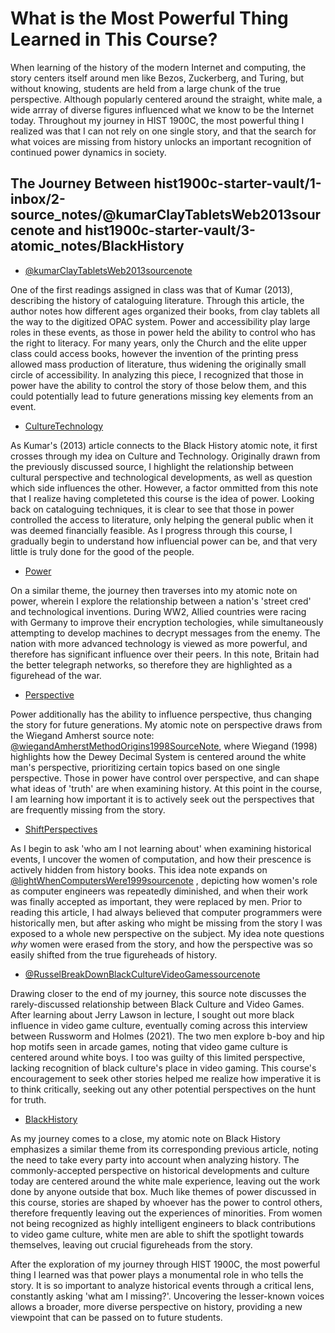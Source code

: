 
# What is the Most Powerful Thing Learned in This Course?


When learning of the history of the modern Internet and computing, the story centers itself around men like Bezos, Zuckerberg, and Turing, but without knowing, students are held from a large chunk of the true perspective. Although popularly centered around the straight, white male, a wide arrray of diverse figures influenced what we know to be the Internet today. Throughout my journey in HIST 1900C, the most powerful thing I realized was that I can not rely on one single story, and that the search for what voices are missing from history unlocks an important recognition of continued power dynamics in society. 

## The Journey Between hist1900c-starter-vault/1-inbox/2-source_notes/@kumarClayTabletsWeb2013sourcenote and hist1900c-starter-vault/3-atomic_notes/BlackHistory

- [@kumarClayTabletsWeb2013sourcenote](@kumarClayTabletsWeb2013sourcenote.md)

One of the first readings assigned in class was that of Kumar (2013), describing the history of cataloguing literature. Through this article, the author notes how different ages organized their books, from clay tablets all the way to the digitized OPAC system. Power and accessibility play large roles in these events, as those in power held the ability to control who has the right to literacy. For many years, only the Church and the elite upper class could access books, however the invention of the printing press allowed mass production of literature, thus widening the originally small circle of accessibility. In analyzing this piece, I recognized that those in power have the ability to control the story of those below them, and this could potentially lead to future generations missing key elements from an event.

- [CultureTechnology](CultureTechnology.md)

As Kumar's (2013) article connects to the Black History atomic note, it first crosses through my idea on Culture and Technology. Originally drawn from the previously discussed source, I highlight the relationship between cultural perspective and technological developments, as well as question which side influences the other. However, a factor ommitted from this note that I realize having completeted this course is the idea of power. Looking back on cataloguing techniques, it is clear to see that those in power controlled the access to literature, only helping the general public when it was deemed financially feasible. As I progress through this course, I gradually begin to understand how influencial power can be, and that very little is truly done for the good of the people. 

- [Power](Power.md)

On a similar theme, the journey then traverses into my atomic note on power, wherein I explore the relationship between a nation's 'street cred' and technological inventions. During WW2, Allied countries were racing with Germany to improve their encryption techologies, while simultaneously attempting to develop machines to decrypt messages from the enemy. The nation with more advanced technology is viewed as more powerful, and therefore has significant influence over their peers. In this note, Britain had the better telegraph networks, so therefore they are highlighted as a figurehead of the war. 

- [Perspective](Perspective.md)

Power additionally has the ability to influence perspective, thus changing the story for future generations. My atomic note on perspective draws from the Wiegand Amherst source note:  [@wiegandAmherstMethodOrigins1998SourceNote](@wiegandAmherstMethodOrigins1998SourceNote.md), where Wiegand (1998) highlights how the Dewey Decimal System is centered around the white man's perspective, prioritizing certain topics based on one single perspective. Those in power have control over perspective, and can shape what ideas of 'truth' are when examining history. At this point in the course, I am learning how important it is to actively seek out the perspectives that are frequently missing from the story.

- [ShiftPerspectives](ShiftPerspectives.md)

As I begin to ask 'who am I not learning about' when examining historical events, I uncover the women of computation, and how their prescence is actively hidden from history books. This idea note expands on [@lightWhenComputersWere1999sourcenote](@lightWhenComputersWere1999sourcenote.md) , depicting how women's role as computer engineers was repeatedly diminished, and when their work was finally accepted as important, they were replaced by men. Prior to reading this article, I had always believed that computer programmers were historically men, but after asking who might be missing from the story I was exposed to a whole new perspective on the subject. My idea note questions *why* women were erased from the story, and how the perspective was so easily shifted from the true figureheads of history.

- [@RusselBreakDownBlackCultureVideoGamessourcenote](@RusselBreakDownBlackCultureVideoGamessourcenote.md)

Drawing closer to the end of my journey, this source note discusses the rarely-discussed relationship between Black Culture and Video Games. After learning about Jerry Lawson in lecture, I sought out more black influence in video game culture, eventually coming across this interview between Russworm and Holmes (2021). The two men explore b-boy and hip hop motifs seen in arcade games, noting that video game culture is centered around white boys. I too was guilty of this limited perspective,  lacking recognition of black culture's place in video gaming. This course's encouragement to seek other stories helped me realize how imperative it is to think critically, seeking out any other potential perspectives on the hunt for truth.

- [BlackHistory](BlackHistory.md)

As my journey comes to a close, my atomic note on Black History emphasizes a similar theme from its corresponding previous article, noting the need to take every party into account when analyzing history. The commonly-accepted perspective on historical developments and culture today are centered around the white male experience, leaving out the work done by anyone outside that box. Much like themes of power discussed in this course, stories are shaped by whoever has the power to control others, therefore frequently leaving out the experiences of minorities. From women not being recognized as highly intelligent engineers to black contributions to video game culture, white men are able to shift the spotlight towards themselves, leaving out crucial figureheads from the story. 

After the exploration of my journey through HIST 1900C, the most powerful thing I learned was that power plays a monumental role in who tells the story. It is so important to analyze historical events through a critical lens, constantly asking 'what am I missing?'. Uncovering the lesser-known voices allows a broader, more diverse perspective on history, providing a new viewpoint that can be passed on to future students. 

